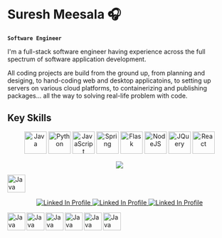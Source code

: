 # Suresh Meesala 🎧

**`Software Engineer`**

I'm a full-stack software engineer having experience across the full spectrum of software application development. 

All coding projects are build from the ground up, from planning and desiging, to hand-coding web and desktop applicatoins, to setting up servers on various cloud platforms, to containerizing and publishing packages... all the way to solving real-life problem with code.


## Key Skills
<p align="center">
	<img width="50px" alt="Java" src="https://cdn.jsdelivr.net/gh/devicons/devicon/icons/java/java-original-wordmark.svg"  />
	<img width="50px" alt="Python" src="https://cdn.jsdelivr.net/gh/devicons/devicon/icons/python/python-original-wordmark.svg" />
	<img width="50px" alt="JavaScript" src="https://cdn.jsdelivr.net/gh/devicons/devicon/icons/javascript/javascript-original.svg" />
	<img width="50px" alt="Spring" src="https://cdn.jsdelivr.net/gh/devicons/devicon/icons/spring/spring-original-wordmark.svg" />
	<img width="50px" alt="Flask" src="https://cdn.jsdelivr.net/gh/devicons/devicon/icons/flask/flask-original-wordmark.svg" />
	<img width="50px" alt="NodeJS" src="https://cdn.jsdelivr.net/gh/devicons/devicon/icons/nodejs/nodejs-original-wordmark.svg" />
	<img width="50px" alt="JQuery" src="https://cdn.jsdelivr.net/gh/devicons/devicon/icons/jquery/jquery-original-wordmark.svg" />
	<img width="50px" alt="React" src="https://cdn.jsdelivr.net/gh/devicons/devicon/icons/react/react-original-wordmark.svg" />
</p>
<p align="center">
	<img src="https://cdn.jsdelivr.net/gh/devicons/devicon/icons/gradle/gradle-plain-wordmark.svg" />
</p>


<img width="40px" alt="Java" src="https://cdn.jsdelivr.net/gh/devicons/devicon/icons/nodejs/nodejs-original-wordmark.svg" />
<p align="center">
	<a href="https://www.linkedin.com/in/sureshmsidy">
		<img alt="Linked In Profile" title="Connect with me on LinkedIn" target="_blank" src="https://custom-icon-badges.demolab.com/badge/-LinkedIn-blue?style=for-the-badge&logoColor=white&logo=LinkedIn" />
	</a>
	<a href="https://leetcode.com/sureshmsidy/">
		<img alt="Linked In Profile" title="Connect with me on Leetcode" target="_blank" src="https://custom-icon-badges.demolab.com/badge/-leetcode-yellow?style=for-the-badge&logoColor=white&logo=Twitter" />
	</a>
	<a href="https://twitter.com/sureshmsidy">
		<img alt="Linked In Profile" title="Connect with me on Twitter" target="_blank" src="https://custom-icon-badges.demolab.com/badge/-twitter-green?style=for-the-badge&logoColor=white&logo=Twitter" />
	</a>
</p>


<img align="left" alt="Java" width="40px" src="https://cdn.jsdelivr.net/gh/devicons/devicon/icons/docker/docker-original-wordmark.svg" />
<img align="left" alt="Java" width="40px" src="https://cdn.jsdelivr.net/gh/devicons/devicon/icons/kubernetes/kubernetes-plain-wordmark.svg" />
<img align="left" alt="Java" width="40px" src="https://cdn.jsdelivr.net/gh/devicons/devicon/icons/css3/css3-plain-wordmark.svg" />
<img align="left" alt="Java" width="40px" src="https://cdn.jsdelivr.net/gh/devicons/devicon/icons/react/react-original-wordmark.svg" />
<img align="left" alt="Java" width="40px" src="https://cdn.jsdelivr.net/gh/devicons/devicon/icons/html5/html5-plain-wordmark.svg" />
<img align="left" alt="Java" width="40px" src="https://cdn.jsdelivr.net/gh/devicons/devicon/icons/mongodb/mongodb-original-wordmark.svg" />
          

